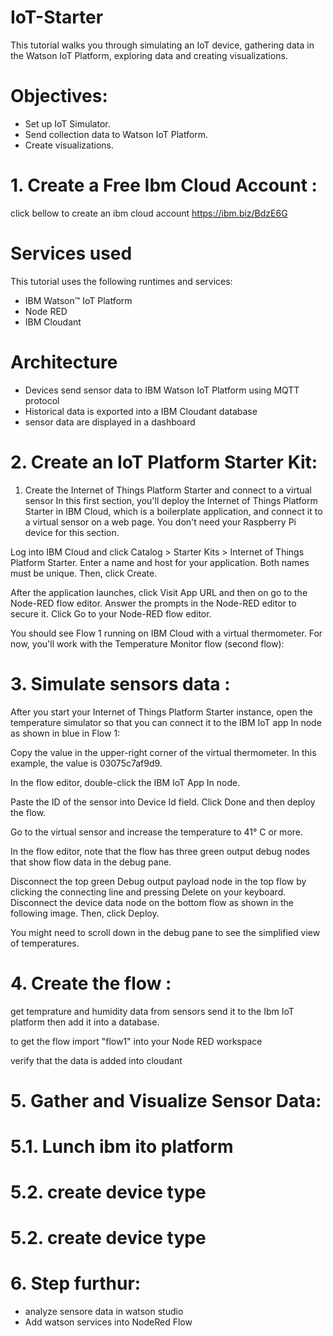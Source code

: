 # IoT-Starter
This tutorial walks you through simulating an IoT device, gathering data in the Watson IoT Platform, exploring data and creating visualizations.

# Objectives:
  - Set up IoT Simulator.
  - Send collection data to Watson IoT Platform.
  - Create visualizations.
  
# 1. Create a Free Ibm Cloud Account :
click bellow to create an ibm cloud account https://ibm.biz/BdzE6G 

# Services used
This tutorial uses the following runtimes and services:

- IBM Watson™ IoT Platform
- Node RED
- IBM Cloudant

# Architecture

  - Devices send sensor data to IBM Watson IoT Platform using MQTT protocol
  - Historical data is exported into a IBM Cloudant database
  - sensor data are displayed in a dashboard

# 2. Create an IoT Platform Starter Kit:

1. Create the Internet of Things Platform Starter and connect to a virtual sensor
In this first section, you'll deploy the Internet of Things Platform Starter in IBM Cloud, which is a boilerplate application, and connect it to a virtual sensor on a web page. You don't need your Raspberry Pi device for this section.

Log into IBM Cloud and click Catalog > Starter Kits > Internet of Things Platform Starter. Enter a name and host for your application. Both names must be unique. Then, click Create.

After the application launches, click Visit App URL and then on go to the Node-RED flow editor. Answer the prompts in the Node-RED editor to secure it. Click Go to your Node-RED flow editor.

You should see Flow 1 running on IBM Cloud with a virtual thermometer. For now, you'll work with the Temperature Monitor flow (second flow):

# 3. Simulate sensors data : 

After you start your Internet of Things Platform Starter instance, open the temperature simulator so that you can connect it to the IBM IoT app In node as shown in blue in Flow 1:

Copy the value in the upper-right corner of the virtual thermometer. In this example, the value is 03075c7af9d9.

In the flow editor, double-click the IBM IoT App In node.

Paste the ID of the sensor into Device Id field. Click Done and then deploy the flow.

Go to the virtual sensor and increase the temperature to 41° C or more.

In the flow editor, note that the flow has three green output debug nodes that show flow data in the debug pane.

Disconnect the top green Debug output payload node in the top flow by clicking the connecting line and pressing Delete on your keyboard. Disconnect the device data node on the bottom flow as shown in the following image. Then, click Deploy.

You might need to scroll down in the debug pane to see the simplified view of temperatures.

 
# 4. Create the flow : 
get temprature and humidity data from sensors send it to the Ibm IoT platform then add it into a database.

to get the flow import "flow1" into your Node RED workspace 

verify that the data is added into cloudant
# 5. Gather and Visualize Sensor Data:
  # 5.1. Lunch ibm ito platform
  # 5.2. create device type
  # 5.2. create device type
  
# 6. Step furthur:
  - analyze sensore data in watson studio
  - Add watson services into NodeRed Flow
